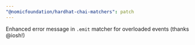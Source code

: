 ```yaml
---
"@nomicfoundation/hardhat-chai-matchers": patch
---
```


Enhanced error message in `.emit` matcher for overloaded events (thanks @iosh!)
